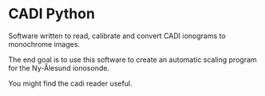 # CADI Python

Software written to read, calibrate and convert CADI ionograms to monochrome images. 

The end goal is to use this software to create an automatic scaling program for the Ny-Ålesund ionosonde.

You might find the cadi reader useful.
